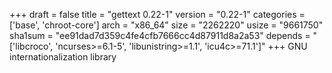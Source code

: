 +++
draft = false
title = "gettext 0.22-1"
version = "0.22-1"
categories = ['base', 'chroot-core']
arch = "x86_64"
size = "2262220"
usize = "9661750"
sha1sum = "ee91dad7d359c4fe4cfb7666cc4d87911d8a2a53"
depends = "['libcroco', 'ncurses>=6.1-5', 'libunistring>=1.1', 'icu4c>=71.1']"
+++
GNU internationalization library